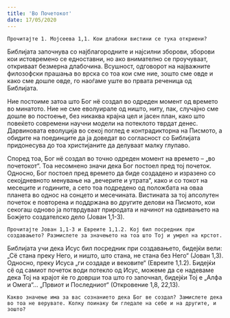 ```yaml
---
title: 'Во Почетокот'
date: 17/05/2020
---
```


`Прочитајте 1. Мојсеева 1,1. Кои длабоки вистини се тука откриени?`

Библијата започнува со најблагородните и најсилни зборови, зборови кои истовремено се едноставни, но ако внимателно се проучуваат, откриваат безмерна длабочина. Всушност, одговорот на најважните филозофски прашања во врска со тоа кои сме ние, зошто сме овде и како сме дошле овде, го наоѓаме уште во првата реченица од Библијата.

Ние постоиме затоа што Бог нё создал во одреден момент од времето во минатото. Ние не сме еволуирале од ништо, ниту, пак, случајно сме дошле во постоење, без никаква крајна цел и јасен план, како што повеќето современи научни модели на потеклото тврдат денес. Дарвиновата еволуција во секој поглед е контрадикторна на Писмото, а обидите на поединците да ја доведат во согласност со Библијата придонесува до тоа христијаните да делуваат малку глупаво.

Според тоа, Бог нё создал во точно одреден момент на времето – „во почетокот“. Тоа несомнено значи дека Бог постоел пред тој почеток. Односно, Бог постоел пред времето да биде создадено и изразено со секојдневното менување на „вечерите и утрата“, како и со токот на месеците и годините, а сето тоа подредено од положбата на оваа планета во однос на сонцето и месечината. Вистината за тој апсолутен почеток е повторена и поддржана во другите делови на Писмото, кои секогаш одново ја потврдуваат природата и начинот на одвивањето на Божјето создателско дело (Јован 1,1-3).

`Прочитајте Јован 1,1-3 и Евреите 1,1.2. Кој бил посредник при создавањето? Размислете за значењето на тоа што Тој и умрел на крстот.`

Библијата учи дека Исус бил посредник при создавањето, бидејќи вели: „Сё стана преку Него, и ништо, што стана, не стана без Него“ (Јован 1,3). Односно, преку Исуса „ги создаде и вековите“ (Евреите 1,1.2). Бидејќи сё од самиот почеток води потекло од Исус, можеме да се надеваме дека Тој на крајот ќе го доврши тоа што го започнал, бидејќи Тој е „Алфа и Омега“... „Првиот и Последниот“ (Откровение 1,8, 22,13).

`Какво значење има за вас сознанието дека Бог ве создал? Замислете дека во тоа не верувате. Колку поинаку би гледале на себе и на другите, и зошто?`
